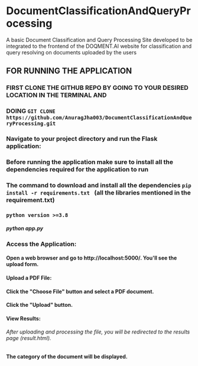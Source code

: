 # DocumentClassificationAndQueryProcessing
A basic Document Classification and Query Processing Site developed to be integrated to the frontend of the DOQMENT.AI website for classification and query resolving on documents uploaded by the users 

## FOR RUNNING THE APPLICATION 
### FIRST CLONE THE GITHUB REPO BY GOING TO YOUR DESIRED LOCATION IN THE TERMINAL AND 
### DOING `GIT CLONE https://github.com/AnuragJha003/DocumentClassificationAndQueryProcessing.git `
### Navigate to your project directory and run the Flask application:
### Before running the application make sure to install all the dependencies required for the application to run 
### The command to download and install all the dependencies  `pip install -r requirements.txt ` (all the libraries mentioned in the requirement.txt)
### `python version >=3.8`
##### python app.py
### Access the Application:

#### Open a web browser and go to http://localhost:5000/. You'll see the upload form.

#### Upload a PDF File:

#### Click the "Choose File" button and select a PDF document.
#### Click the "Upload" button.
#### View Results:

###### After uploading and processing the file, you will be redirected to the results page (result.html).
#### The category of the document will be displayed.
